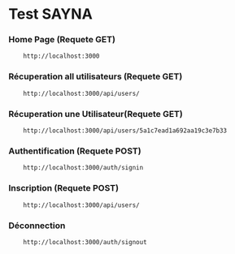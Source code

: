# Test SAYNA

### Home Page (Requete GET)

```link
    http://localhost:3000
```

### Récuperation all utilisateurs (Requete GET)
```link
    http://localhost:3000/api/users/
```
### Récuperation une Utilisateur(Requete GET)
```link
    http://localhost:3000/api/users/5a1c7ead1a692aa19c3e7b33
```
### Authentification (Requete POST)
```link
    http://localhost:3000/auth/signin
```
### Inscription (Requete POST)
```link
    http://localhost:3000/api/users/
```
### Déconnection
```link
    http://localhost:3000/auth/signout
```

